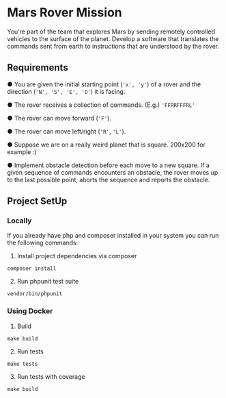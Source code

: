 # Mars Rover Mission
You’re part of the team that explores Mars by sending remotely controlled vehicles to the surface
of the planet. Develop a software that translates the commands sent from earth to instructions
that are understood by the rover.

## Requirements
● You are given the initial starting point (`'x', 'y'`) of a rover and the direction (`'N', 'S', 'E', 'O'`)
it is facing.

● The rover receives a collection of commands. (E.g.) `'FFRRFFFRL'`

● The rover can move forward (`'F'`).

● The rover can move left/right (`'R'`, `'L'`).

● Suppose we are on a really weird planet that is square. 200x200 for example :)

● Implement obstacle detection before each move to a new square. If a given
sequence of commands encounters an obstacle, the rover moves up to the last
possible point, aborts the sequence and reports the obstacle.

## Project SetUp
### Locally
If you already have php and composer installed in your system you can run the following commands:

1. Install project dependencies via composer
````
composer install 
````
2. Run phpunit test suite
````
vendor/bin/phpunit 
````
### Using Docker
1. Build
````
make build
````
2. Run tests
````
make tests
````
3. Run tests with coverage
````
make build
````